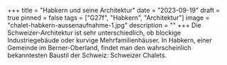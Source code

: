 +++
title = "Habkern und seine Architektur"
date = "2023-09-19"
draft = true
pinned = false
tags = ["G27f", "Habkern", "Architektur"]
image = "chalet-habkern-aussenaufnahme-1.jpg"
description = ""
+++
Die Schweizer-Architektur ist sehr unterschiedlich, ob blockige Industriegebäude oder kurvige Mehrfamilienhäuser. In Habkern, einer Gemeinde im Berner-Oberland, findet man den wahrscheinlich bekanntesten Baustil der Schweiz: Schweizer Chalets.